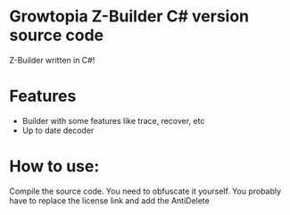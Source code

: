 # Growtopia Z-Builder C# version source code
Z-Builder written in C#!
# Features
- Builder with some features like trace, recover, etc<br/>
- Up to date decoder
# How to use:
Compile the source code. You need to obfuscate it yourself. You probably have to replace the license link and add the AntiDelete
